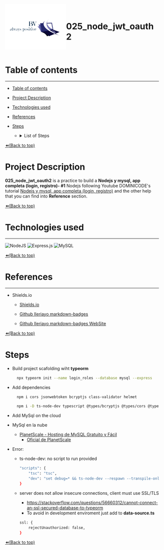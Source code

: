 <div>
	<div>
		<img src=https://raw.githubusercontent.com/Byron2016/00_forImages/main/images/Logo_01_00.png align=left alt=MyLogo width=200>
	</div>
	&nbsp;
	<div>
		<h1>025_node_jwt_oauth2</h1>
	</div>
</div>

&nbsp;

# Table of contents

---

- [Table of contents](#table-of-contents)
- [Project Description](#project-description)
- [Technologies used](#technologies-used)
- [References](#references)
- [Steps](#steps)

  - <details> <summary>List of Steps</summary>

    - [Install & Setup Vite + React + Bootstrap 5](#-artificial-intelligence-and-bots)

   </details>

[⏪(Back to top)](#table-of-contents)

# Project Description

**025_node_jwt_oauth2** is a practice to build a **Nodejs y mysql, app completa (login, registro)- #1** Nodejs following Youtube DOMINICODE's tutorial [Nodejs y mysql, app completa (login, registro)](https://www.youtube.com/watch?v=hYv6BM2fWd8) and the other help that you can find into **Reference** section.

[⏪(Back to top)](#table-of-contents)
&nbsp;

# Technologies used

---

![NodeJS](https://img.shields.io/badge/node.js-6DA55F?style=for-the-badge&logo=node.js&logoColor=white)
![Express.js](https://img.shields.io/badge/express.js-%23404d59.svg?style=for-the-badge&logo=express&logoColor=%2361DAFB)
![MySQL](https://img.shields.io/badge/mysql-%2300f.svg?style=for-the-badge&logo=mysql&logoColor=white)

[⏪(Back to top)](#table-of-contents)

# References

---

- Shields.io

  - [Shields.io](https://shields.io/)

  - [Github Ileriayo markdown-badges](https://github.com/Ileriayo/markdown-badges)

  - [Github Ileriayo markdown-badges WebSite](https://ileriayo.github.io/markdown-badges/)

[⏪(Back to top)](#table-of-contents)

# Steps

- Build project scafolding wiht **typeorm**

  ```bash
    npx typeorm init --name login_roles --database mysql --express
  ```

- Add dependencies

  ```bash
    npm i cors jsonwebtoken bcryptjs class-validator helmet
  ```

  ```bash
    npm i -D ts-node-dev typescript @types/bcryptjs @types/cors @types/jsonwebtoken @types/express @types/node
  ```

- Add MySql on the cloud

- MySql en la nube
  - [PlanetScale - Hosting de MySQL Gratuito y Fácil](https://www.youtube.com/watch?v=XEY-7tKkPik)
    - [Oficial de PlanetScale](https://planetscale.com/)
- Error:

  - ts-node-dev: no script to run provided

    ```bash
    "scripts": {
    	"tsc": "tsc",
    	"dev": "set debug=* && ts-node-dev --respawn --transpile-only ./src/index.ts"
    }
    ```

  - server does not allow insecure connections, client must use SSL/TLS

    - https://stackoverflow.com/questions/56660312/cannot-connect-an-ssl-secured-database-to-typeorm
    - To avoid in development enviroment just add to **data-source.ts**

    ```bash
    ssl: {
    	rejectUnauthorized: false,
    }
    ```

[⏪(Back to top)](#table-of-contents)
